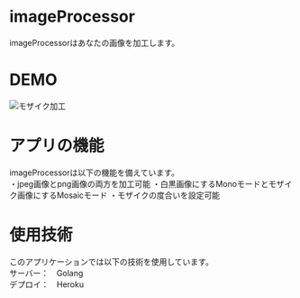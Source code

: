# imageProcessor
imageProcessorはあなたの画像を加工します。  

# DEMO  
![モザイク加工]()


# アプリの機能
imageProcessorは以下の機能を備えています。  
・jpeg画像とpng画像の両方を加工可能
・白黒画像にするMonoモードとモザイク画像にするMosaicモード
・モザイクの度合いを設定可能  

# 使用技術
このアプリケーションでは以下の技術を使用しています。  
サーバー：　Golang  
デプロイ：　Heroku  
